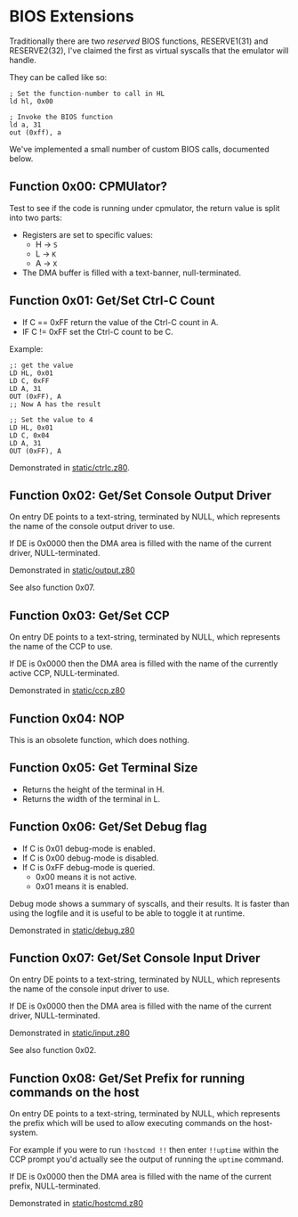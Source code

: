 # BIOS Extensions

Traditionally there are two _reserved_ BIOS functions, RESERVE1(31) and RESERVE2(32), I've claimed the first as virtual syscalls that the emulator will handle.

They can be called like so:

    ; Set the function-number to call in HL
    ld hl, 0x00

    ; Invoke the BIOS function
    ld a, 31
    out (0xff), a

We've implemented a small number of custom BIOS calls, documented below.



## Function 0x00: CPMUlator?

Test to see if the code is running under cpmulator, the return value is split into two parts:

* Registers are set to specific values:
  * H -> `S`
  * L -> `K`
  * A -> `X`
* The DMA buffer is filled with a text-banner, null-terminated.



## Function 0x01: Get/Set Ctrl-C Count

* If C == 0xFF return the value of the Ctrl-C count in A.
* IF C != 0xFF set the Ctrl-C count to be C.

Example:

    ;: get the value
    LD HL, 0x01
    LD C, 0xFF
    LD A, 31
    OUT (0xFF), A
    ;; Now A has the result

    ;; Set the value to 4
    LD HL, 0x01
    LD C, 0x04
    LD A, 31
    OUT (0xFF), A

Demonstrated in [static/ctrlc.z80](static/ctrlc.z80).



## Function 0x02: Get/Set Console Output Driver

On entry DE points to a text-string, terminated by NULL, which represents the name of the
console output driver to use.

If DE is 0x0000 then the DMA area is filled with the name of the current driver, NULL-terminated.

Demonstrated in [static/output.z80](static/output.z80)

See also function 0x07.



## Function 0x03: Get/Set CCP

On entry DE points to a text-string, terminated by NULL, which represents the name of the
CCP to use.

If DE is 0x0000 then the DMA area is filled with the name of the currently active CCP, NULL-terminated.

Demonstrated in [static/ccp.z80](static/ccp.z80)



## Function 0x04: NOP

This is an obsolete function, which does nothing.



## Function 0x05: Get Terminal Size

* Returns the height of the terminal in H.
* Returns the width of the terminal in L.



## Function 0x06: Get/Set Debug flag

* If C is 0x01 debug-mode is enabled.
* If C is 0x00 debug-mode is disabled.
* If C is 0xFF debug-mode is queried.
   * 0x00 means it is not active.
   * 0x01 means it is enabled.

Debug mode shows a summary of syscalls, and their results.  It is faster
than using the logfile and it is useful to be able to toggle it at runtime.

Demonstrated in [static/debug.z80](static/debug.z80)



## Function 0x07: Get/Set Console Input Driver

On entry DE points to a text-string, terminated by NULL, which represents the name of the
console input driver to use.

If DE is 0x0000 then the DMA area is filled with the name of the current driver, NULL-terminated.

Demonstrated in [static/input.z80](static/input.z80)

See also function 0x02.



## Function 0x08: Get/Set Prefix for running commands on the host

On entry DE points to a text-string, terminated by NULL, which represents the prefix which will
be used to allow executing commands on the host-system.

For example if you were to run `!hostcmd !!` then enter `!!uptime` within the CCP prompt you'd
actually see the output of running the `uptime` command.

If DE is 0x0000 then the DMA area is filled with the name of the current prefix, NULL-terminated.

Demonstrated in [static/hostcmd.z80](static/hostcmd.z80)
